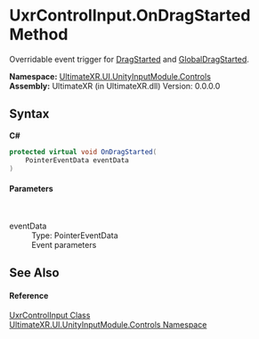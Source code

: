 # UxrControlInput.OnDragStarted Method 
 

Overridable event trigger for <a href="E_UltimateXR_UI_UnityInputModule_Controls_UxrControlInput_DragStarted">DragStarted</a> and <a href="E_UltimateXR_UI_UnityInputModule_Controls_UxrControlInput_GlobalDragStarted">GlobalDragStarted</a>.

**Namespace:**&nbsp;<a href="N_UltimateXR_UI_UnityInputModule_Controls">UltimateXR.UI.UnityInputModule.Controls</a><br />**Assembly:**&nbsp;UltimateXR (in UltimateXR.dll) Version: 0.0.0.0

## Syntax

**C#**<br />
``` C#
protected virtual void OnDragStarted(
	PointerEventData eventData
)
```


#### Parameters
&nbsp;<dl><dt>eventData</dt><dd>Type: PointerEventData<br />Event parameters</dd></dl>

## See Also


#### Reference
<a href="T_UltimateXR_UI_UnityInputModule_Controls_UxrControlInput">UxrControlInput Class</a><br /><a href="N_UltimateXR_UI_UnityInputModule_Controls">UltimateXR.UI.UnityInputModule.Controls Namespace</a><br />